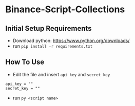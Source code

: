 # Binance-Script-Collections

## Initial Setup Requirements
- Download python: https://www.python.org/downloads/
- run ```pip install -r requirements.txt```

## How To Use
- Edit the file and insert `api key` and `secret key`
```
api_key = ""
secret_key = ""
```
- run ```py <script name>```
